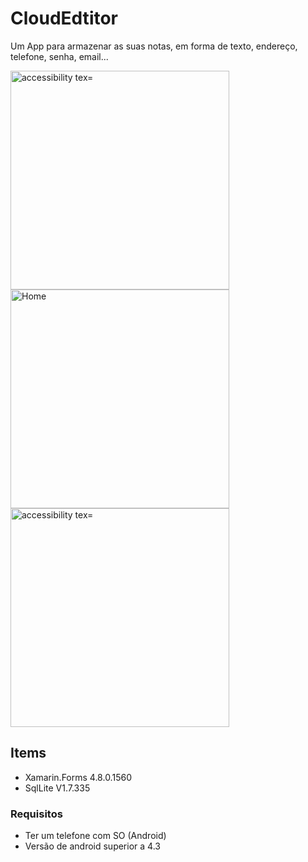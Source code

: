 # CloudEdtitor
Um App para armazenar as suas notas, em forma de texto, endereço, telefone, senha, email...

<p>
    <img src="https://user-images.githubusercontent.com/57480551/98097518-69d94200-1e8d-11eb-8494-16f499bfa555.png" width="350" alt="accessibility tex="Location">
  <img src="https://user-images.githubusercontent.com/57480551/98097523-6c3b9c00-1e8d-11eb-9d49-cd476dae11fe.png" width="350" title="Home">
  <img src="https://user-images.githubusercontent.com/57480551/98097528-6d6cc900-1e8d-11eb-8a40-a52858e99b28.png" width="350" alt="accessibility tex="Location">
</p>

## Items 

  - Xamarin.Forms 4.8.0.1560
  - SqlLite V1.7.335

### Requisitos
- Ter um telefone com SO (Android) 
- Versão de android superior a 4.3
